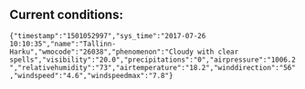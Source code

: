 ## Current conditions: 
 ``` {"timestamp":"1501052997","sys_time":"2017-07-26 10:10:35","name":"Tallinn-Harku","wmocode":"26038","phenomenon":"Cloudy with clear spells","visibility":"20.0","precipitations":"0","airpressure":"1006.2","relativehumidity":"73","airtemperature":"18.2","winddirection":"56","windspeed":"4.6","windspeedmax":"7.8"} ```
